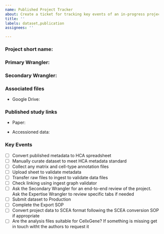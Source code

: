 ```yaml
---
name: Published Project Tracker
about: Create a ticket for tracking key events of an in-progress project.
title: ''
labels: dataset,publication
assignees: ''

---
```


<!--Set Primary Wrangler as assignee and set project when issue is created. Title should contain an accession-->

### Project short name:

### Primary Wrangler:

### Secondary Wrangler:

<!--Link to associated files-->

### Associated files

* Google Drive:

### Published study links

* Paper:

* Accessioned data:


### Key Events

- [ ] Convert published metadata to HCA spreadsheet
- [ ] Manually curate dataset to meet HCA metadata standard
- [ ] Collect any matrix and cell-type annotation files
- [ ] Upload sheet to validate metadata
- [ ] Transfer raw files to ingest to validate data files
- [ ] Check linking using ingest graph validator
- [ ] Ask the Secondary Wrangler for an end-to-end review of the project. Ask the Expertise Wrangler to review specific tabs if needed
- [ ] Submit dataset to Production 
- [ ] Complete the Export SOP
- [ ] Convert project data to SCEA format following the SCEA conversion SOP if appropriate
- [ ] Are the analysis files suitable for CellxGene? If something is missing get in touch witht the authors to request it

